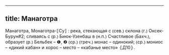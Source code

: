 
---
title: Манаготра
---
Манаготра, Монаготра-⟦Су⟧
: река, стекающая с ⦅сев.⦆ склона ⦅г.⦆ Оксек-Бурун#2; сливаясь с ⦅р.⦆ Биюк-Узенбаш в ⦅н.п.⦆ Счастливое ⦅Бахч.⦆, образует ⦅р.⦆ Бельбек – ❶, ❷ ⦅ср.⦆ ⦅греч.⦆ монас – одинокий; ⦅ср.⦆ мониос – «дикий кабан» и хорос – место – «кабанье место» ⦃Д10⦄.
